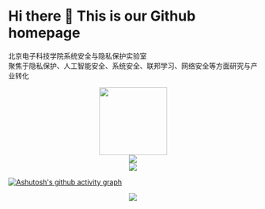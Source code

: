 # Hi there 👋 This is our Github homepage
北京电子科技学院系统安全与隐私保护实验室  
聚焦于隐私保护、人工智能安全、系统安全、联邦学习、网络安全等方面研究与产业转化

<div align="center"> <img height="137px" src="https://github-readme-stats.vercel.app/api?username=besticsp&hide_title=true&hide_border=true&show_icons=trueline_height=21&text_color=000&icon_color=000&bg_color=0,ea6161,ffc64d,fffc4d,52fa5a&theme=graywhite" /> </div>

<div align="center"> <img src="https://github-readme-stats.vercel.app/api/top-langs/?username=besticsp&hide_title=true&hide_border=true&layout=compact&langs_count=6&text_color=000&icon_color=fff&bg_color=0,52fa5a,4dfcff,c64dff&theme=graywhite" /> </div>

<div align="center"> <img src="https://github-profile-trophy.vercel.app/?username=besticsp" /> </div>

[![Ashutosh's github activity graph](https://github-readme-activity-graph.vercel.app/graph?username=besticsp&theme=dracula)](https://github.com/ashutosh00710/github-readme-activity-graph)

<div align="center"> <img src="https://github-readme-streak-stats.herokuapp.com/?user=besticsp" /> </div>


<!--
**BESTICSP/BESTICSP** is a ✨ _special_ ✨ repository because its `README.md` (this file) appears on your GitHub profile.

Here are some ideas to get you started:

- 🔭 I’m currently working on ...
- 🌱 I’m currently learning ...
- 👯 I’m looking to collaborate on ...
- 🤔 I’m looking for help with ...
- 💬 Ask me about ...
- 📫 How to reach me: ...
- 😄 Pronouns: ...
- ⚡ Fun fact: ...
-->
